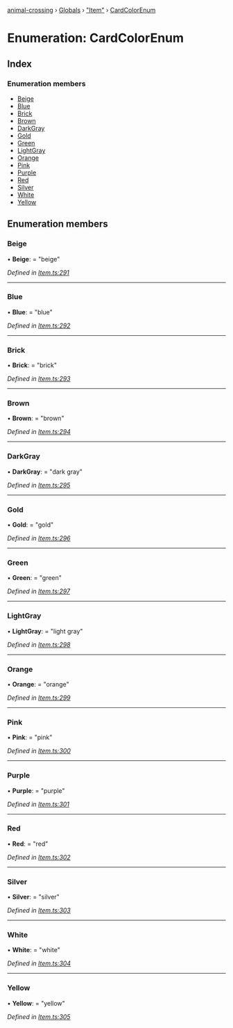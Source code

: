 [animal-crossing](../README.md) › [Globals](../globals.md) › ["Item"](../modules/_item_.md) › [CardColorEnum](_item_.cardcolorenum.md)

# Enumeration: CardColorEnum

## Index

### Enumeration members

* [Beige](_item_.cardcolorenum.md#beige)
* [Blue](_item_.cardcolorenum.md#blue)
* [Brick](_item_.cardcolorenum.md#brick)
* [Brown](_item_.cardcolorenum.md#brown)
* [DarkGray](_item_.cardcolorenum.md#darkgray)
* [Gold](_item_.cardcolorenum.md#gold)
* [Green](_item_.cardcolorenum.md#green)
* [LightGray](_item_.cardcolorenum.md#lightgray)
* [Orange](_item_.cardcolorenum.md#orange)
* [Pink](_item_.cardcolorenum.md#pink)
* [Purple](_item_.cardcolorenum.md#purple)
* [Red](_item_.cardcolorenum.md#red)
* [Silver](_item_.cardcolorenum.md#silver)
* [White](_item_.cardcolorenum.md#white)
* [Yellow](_item_.cardcolorenum.md#yellow)

## Enumeration members

###  Beige

• **Beige**: = "beige"

*Defined in [Item.ts:291](https://github.com/Norviah/animal-crossing/blob/e2f78c4/module/types/Item.ts#L291)*

___

###  Blue

• **Blue**: = "blue"

*Defined in [Item.ts:292](https://github.com/Norviah/animal-crossing/blob/e2f78c4/module/types/Item.ts#L292)*

___

###  Brick

• **Brick**: = "brick"

*Defined in [Item.ts:293](https://github.com/Norviah/animal-crossing/blob/e2f78c4/module/types/Item.ts#L293)*

___

###  Brown

• **Brown**: = "brown"

*Defined in [Item.ts:294](https://github.com/Norviah/animal-crossing/blob/e2f78c4/module/types/Item.ts#L294)*

___

###  DarkGray

• **DarkGray**: = "dark gray"

*Defined in [Item.ts:295](https://github.com/Norviah/animal-crossing/blob/e2f78c4/module/types/Item.ts#L295)*

___

###  Gold

• **Gold**: = "gold"

*Defined in [Item.ts:296](https://github.com/Norviah/animal-crossing/blob/e2f78c4/module/types/Item.ts#L296)*

___

###  Green

• **Green**: = "green"

*Defined in [Item.ts:297](https://github.com/Norviah/animal-crossing/blob/e2f78c4/module/types/Item.ts#L297)*

___

###  LightGray

• **LightGray**: = "light gray"

*Defined in [Item.ts:298](https://github.com/Norviah/animal-crossing/blob/e2f78c4/module/types/Item.ts#L298)*

___

###  Orange

• **Orange**: = "orange"

*Defined in [Item.ts:299](https://github.com/Norviah/animal-crossing/blob/e2f78c4/module/types/Item.ts#L299)*

___

###  Pink

• **Pink**: = "pink"

*Defined in [Item.ts:300](https://github.com/Norviah/animal-crossing/blob/e2f78c4/module/types/Item.ts#L300)*

___

###  Purple

• **Purple**: = "purple"

*Defined in [Item.ts:301](https://github.com/Norviah/animal-crossing/blob/e2f78c4/module/types/Item.ts#L301)*

___

###  Red

• **Red**: = "red"

*Defined in [Item.ts:302](https://github.com/Norviah/animal-crossing/blob/e2f78c4/module/types/Item.ts#L302)*

___

###  Silver

• **Silver**: = "silver"

*Defined in [Item.ts:303](https://github.com/Norviah/animal-crossing/blob/e2f78c4/module/types/Item.ts#L303)*

___

###  White

• **White**: = "white"

*Defined in [Item.ts:304](https://github.com/Norviah/animal-crossing/blob/e2f78c4/module/types/Item.ts#L304)*

___

###  Yellow

• **Yellow**: = "yellow"

*Defined in [Item.ts:305](https://github.com/Norviah/animal-crossing/blob/e2f78c4/module/types/Item.ts#L305)*
